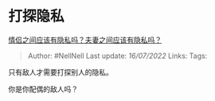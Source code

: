 # 打探隐私
[情侣之间应该有隐私吗？夫妻之间应该有隐私吗？](https://www.zhihu.com/question/30481479/answer/2570398770)

> Author: #NellNell 
> Last update: *16/07/2022* 
> Links: 
> Tags: 

只有敌人才需要打探别人的隐私。

你是你配偶的敌人吗？